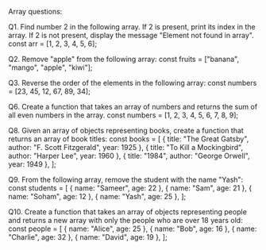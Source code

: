 Array questions:

Q1. Find number 2 in the following array. If 2 is present, print its index in the array. If 2 is not present, display the message "Element not found in array".
const arr = [1, 2, 3, 4, 5, 6];


Q2. Remove "apple" from the following array:
const fruits = ["banana", "mango", "apple", "kiwi"];


Q3. Reverse the order of the elements in the following array:
const numbers = [23, 45, 12, 67, 89, 34];


Q6. Create a function that takes an array of numbers and returns the sum of all even numbers in the array.
const numbers = [1, 2, 3, 4, 5, 6, 7, 8, 9];


Q8. Given an array of objects representing books, create a function that returns an array of book titles:
const books = [
  { title: "The Great Gatsby", author: "F. Scott Fitzgerald", year: 1925 },
  { title: "To Kill a Mockingbird", author: "Harper Lee", year: 1960 },
  { title: "1984", author: "George Orwell", year: 1949 },
];


Q9. From the following array, remove the student with the name "Yash":
const students = [
  { name: "Sameer", age: 22 },
  { name: "Sam", age: 21 },
  { name: "Soham", age: 12 },
  { name: "Yash", age: 25 },
];


Q10. Create a function that takes an array of objects representing people and returns a new array with only the people who are over 18 years old:
const people = [
  { name: "Alice", age: 25 },
  { name: "Bob", age: 16 },
  { name: "Charlie", age: 32 },
  { name: "David", age: 19 },
];


